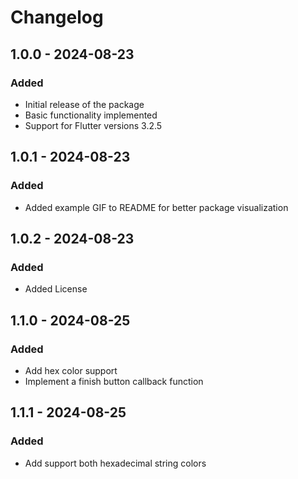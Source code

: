 # Changelog

## 1.0.0 - 2024-08-23

### Added
- Initial release of the package
- Basic functionality implemented
- Support for Flutter versions 3.2.5

## 1.0.1 - 2024-08-23

### Added
- Added example GIF to README for better package visualization

## 1.0.2 - 2024-08-23

### Added
- Added License 

## 1.1.0 - 2024-08-25

### Added
- Add hex color support
- Implement a finish button callback function

## 1.1.1 - 2024-08-25

### Added
- Add support both hexadecimal string colors